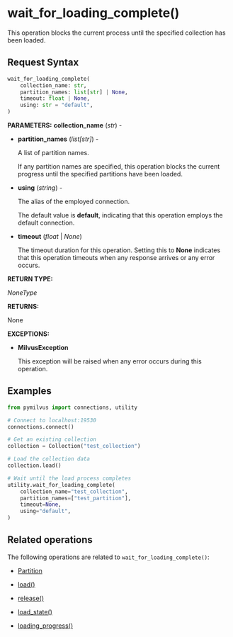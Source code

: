 # wait_for_loading_complete()

This operation blocks the current process until the specified collection has been loaded.

## Request Syntax

```python
wait_for_loading_complete(
    collection_name: str,
    partition_names: list[str] | None,
    timeout: float | None,
    using: str = "default",
)
```

**PARAMETERS:**
**collection_name** (*str*) -

- **partition_names** (*list[str]*) -

    A list of partition names.

    If any partition names are specified, this operation blocks the current progress until the specified partitions have been loaded.

- **using** (*string*) - 

    The alias of the employed connection.

    The default value is **default**, indicating that this operation employs the default connection.

- **timeout** (*float* | *None*)  

    The timeout duration for this operation. Setting this to **None** indicates that this operation timeouts when any response arrives or any error occurs.

**RETURN TYPE:**

*NoneType*

**RETURNS:**

None

**EXCEPTIONS:**

- **MilvusException**

    This exception will be raised when any error occurs during this operation.

## Examples

```python
from pymilvus import connections, utility

# Connect to localhost:19530
connections.connect()

# Get an existing collection
collection = Collection("test_collection")

# Load the collection data
collection.load()

# Wait until the load process completes
utility.wait_for_loading_complete(
    collection_name="test_collection",
    partition_names=["test_partition"],
    timeout=None,
    using="default",
)
```

## Related operations

The following operations are related to `wait_for_loading_complete()`:

- [Partition](../Partition/Partition.md)

- [load()](../Collection/load.md)

- [release()](../Collection/release.md)

- [load_state()](load_state.md)

- [loading_progress()](loading_progress.md)

